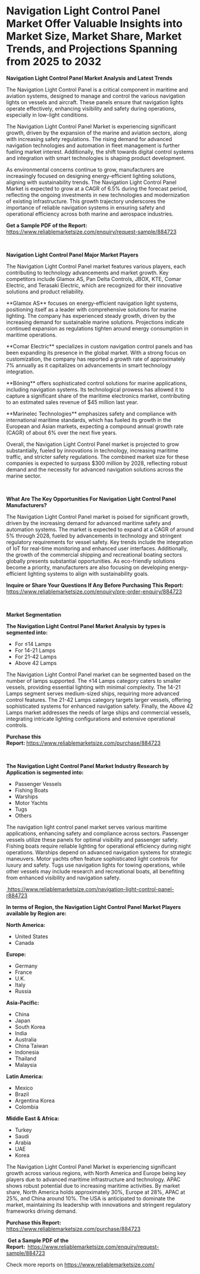 <p><h1>Navigation Light Control Panel Market Offer Valuable Insights into Market Size, Market Share, Market Trends, and Projections Spanning from 2025 to 2032</h1></p><p><strong>Navigation Light Control Panel Market Analysis and Latest Trends</strong></p>
<p><p>The Navigation Light Control Panel is a critical component in maritime and aviation systems, designed to manage and control the various navigation lights on vessels and aircraft. These panels ensure that navigation lights operate effectively, enhancing visibility and safety during operations, especially in low-light conditions. </p><p>The Navigation Light Control Panel Market is experiencing significant growth, driven by the expansion of the marine and aviation sectors, along with increasing safety regulations. The rising demand for advanced navigation technologies and automation in fleet management is further fueling market interest. Additionally, the shift towards digital control systems and integration with smart technologies is shaping product development. </p><p>As environmental concerns continue to grow, manufacturers are increasingly focused on designing energy-efficient lighting solutions, aligning with sustainability trends. The Navigation Light Control Panel Market is expected to grow at a CAGR of 6.5% during the forecast period, reflecting the ongoing investments in new technologies and modernization of existing infrastructure. This growth trajectory underscores the importance of reliable navigation systems in ensuring safety and operational efficiency across both marine and aerospace industries.</p></p>
<p><strong>Get a Sample PDF of the Report:&nbsp;</strong> <a href="https://www.reliablemarketsize.com/enquiry/request-sample/884723?utm_campaign=3205&utm_medium=2&utm_source=Github&utm_content=ia&utm_term=08042025&utm_id=navigation-light-control-panel">https://www.reliablemarketsize.com/enquiry/request-sample/884723</a></p>
<p>&nbsp;</p>
<p><strong>Navigation Light Control Panel Major Market Players</strong></p>
<p><p>The Navigation Light Control Panel market features various players, each contributing to technology advancements and market growth. Key competitors include Glamox AS, Pan Delta Controls, JBOX, KTE, Comar Electric, and Terasaki Electric, which are recognized for their innovative solutions and product reliability.</p><p>**Glamox AS** focuses on energy-efficient navigation light systems, positioning itself as a leader with comprehensive solutions for marine lighting. The company has experienced steady growth, driven by the increasing demand for sustainable marine solutions. Projections indicate continued expansion as regulations tighten around energy consumption in maritime operations.</p><p>**Comar Electric** specializes in custom navigation control panels and has been expanding its presence in the global market. With a strong focus on customization, the company has reported a growth rate of approximately 7% annually as it capitalizes on advancements in smart technology integration.</p><p>**Böning** offers sophisticated control solutions for marine applications, including navigation systems. Its technological prowess has allowed it to capture a significant share of the maritime electronics market, contributing to an estimated sales revenue of $45 million last year.</p><p>**Marinelec Technologies** emphasizes safety and compliance with international maritime standards, which has fueled its growth in the European and Asian markets, expecting a compound annual growth rate (CAGR) of about 6% over the next five years.</p><p>Overall, the Navigation Light Control Panel market is projected to grow substantially, fueled by innovations in technology, increasing maritime traffic, and stricter safety regulations. The combined market size for these companies is expected to surpass $300 million by 2028, reflecting robust demand and the necessity for advanced navigation solutions across the marine sector.</p></p>
<p>&nbsp;</p>
<p><strong>What Are The Key Opportunities For Navigation Light Control Panel Manufacturers?</strong></p>
<p><p>The Navigation Light Control Panel market is poised for significant growth, driven by the increasing demand for advanced maritime safety and automation systems. The market is expected to expand at a CAGR of around 5% through 2028, fueled by advancements in technology and stringent regulatory requirements for vessel safety. Key trends include the integration of IoT for real-time monitoring and enhanced user interfaces. Additionally, the growth of the commercial shipping and recreational boating sectors globally presents substantial opportunities. As eco-friendly solutions become a priority, manufacturers are also focusing on developing energy-efficient lighting systems to align with sustainability goals.</p></p>
<p><strong>Inquire or Share Your Questions If Any Before Purchasing This Report:</strong> <a href="https://www.reliablemarketsize.com/enquiry/pre-order-enquiry/884723?utm_campaign=3205&utm_medium=2&utm_source=Github&utm_content=ia&utm_term=08042025&utm_id=navigation-light-control-panel">https://www.reliablemarketsize.com/enquiry/pre-order-enquiry/884723</a></p>
<p>&nbsp;</p>
<p><strong>Market Segmentation</strong></p>
<p><strong>The Navigation Light Control Panel Market Analysis by types is segmented into:</strong></p>
<p><ul><li>For ≤14 Lamps</li><li>For 14-21 Lamps</li><li>For 21-42 Lamps</li><li>Above 42 Lamps</li></ul></p>
<p><p>The Navigation Light Control Panel market can be segmented based on the number of lamps supported. The ≤14 Lamps category caters to smaller vessels, providing essential lighting with minimal complexity. The 14-21 Lamps segment serves medium-sized ships, requiring more advanced control features. The 21-42 Lamps category targets larger vessels, offering sophisticated systems for enhanced navigation safety. Finally, the Above 42 Lamps market addresses the needs of large ships and commercial vessels, integrating intricate lighting configurations and extensive operational controls.</p></p>
<p><strong>Purchase this Report:&nbsp;</strong><a href="https://www.reliablemarketsize.com/purchase/884723?utm_campaign=3205&utm_medium=2&utm_source=Github&utm_content=ia&utm_term=08042025&utm_id=navigation-light-control-panel">https://www.reliablemarketsize.com/purchase/884723</a></p>
<p>&nbsp;</p>
<p><strong>The Navigation Light Control Panel Market Industry Research by Application is segmented into:</strong></p>
<p><ul><li>Passenger Vessels</li><li>Fishing Boats</li><li>Warships</li><li>Motor Yachts</li><li>Tugs</li><li>Others</li></ul></p>
<p><p>The navigation light control panel market serves various maritime applications, enhancing safety and compliance across sectors. Passenger vessels utilize these panels for optimal visibility and passenger safety. Fishing boats require reliable lighting for operational efficiency during night operations. Warships depend on advanced navigation systems for strategic maneuvers. Motor yachts often feature sophisticated light controls for luxury and safety. Tugs use navigation lights for towing operations, while other vessels may include research and recreational boats, all benefiting from enhanced visibility and navigation safety.</p></p>
<p><a href="https://www.reliablemarketsize.com/navigation-light-control-panel-r884723?utm_campaign=3205&utm_medium=2&utm_source=Github&utm_content=ia&utm_term=08042025&utm_id=navigation-light-control-panel">&nbsp;https://www.reliablemarketsize.com/navigation-light-control-panel-r884723</a></p>
<p><strong>In terms of Region, the Navigation Light Control Panel Market Players available by Region are:</strong></p>
<p>
    <p> <strong> North America: </strong>
        <ul>
            <li>United States</li>
            <li>Canada</li>
        </ul>
        </p> 
    <p> <strong> Europe: </strong>
        <ul>
            <li>Germany</li>
            <li>France</li>
            <li>U.K.</li>
            <li>Italy</li>
            <li>Russia</li>
        </ul>
        </p> 
    <p> <strong> Asia-Pacific: </strong>
        <ul>
            <li>China</li>
            <li>Japan</li>
            <li>South Korea</li>
            <li>India</li>
            <li>Australia</li>
            <li>China Taiwan</li>
            <li>Indonesia</li>
            <li>Thailand</li>
            <li>Malaysia</li>
        </ul>
        </p> 
    <p> <strong> Latin America: </strong>
        <ul>
            <li>Mexico</li>
            <li>Brazil</li>
            <li>Argentina Korea</li>
            <li>Colombia</li>
        </ul>
        </p> 
    <p> <strong> Middle East & Africa: </strong>
        <ul>
            <li>Turkey</li>
            <li>Saudi</li>
            <li>Arabia</li>
            <li>UAE</li>
            <li>Korea</li>
        </ul>
    </p>
    </p>
<p><p>The Navigation Light Control Panel Market is experiencing significant growth across various regions, with North America and Europe being key players due to advanced maritime infrastructure and technology. APAC shows robust potential due to increasing maritime activities. By market share, North America holds approximately 30%, Europe at 28%, APAC at 25%, and China around 10%. The USA is anticipated to dominate the market, maintaining its leadership with innovations and stringent regulatory frameworks driving demand.</p></p>
<p><strong>Purchase this Report: </strong><a href="https://www.reliablemarketsize.com/purchase/884723?utm_campaign=3205&utm_medium=2&utm_source=Github&utm_content=ia&utm_term=08042025&utm_id=navigation-light-control-panel">https://www.reliablemarketsize.com/purchase/884723</a></p>
<p>&nbsp;<strong>Get a Sample PDF of the Report:&nbsp;&nbsp;</strong><a href="https://www.reliablemarketsize.com/enquiry/request-sample/884723?utm_campaign=3205&utm_medium=2&utm_source=Github&utm_content=ia&utm_term=08042025&utm_id=navigation-light-control-panel">https://www.reliablemarketsize.com/enquiry/request-sample/884723</a></p>
<p><strong></strong></p>
<p>Check more reports on <a href="https://www.reliablemarketsize.com/?utm_campaign=3205&utm_medium=2&utm_source=Github&utm_content=ia&utm_term=08042025&utm_id=navigation-light-control-panel">https://www.reliablemarketsize.com/</a></p>
